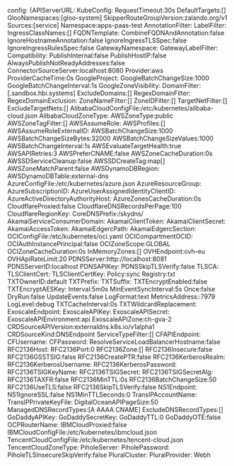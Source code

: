 config: {APIServerURL: KubeConfig: RequestTimeout:30s DefaultTargets:[] GlooNamespaces:[gloo-system] SkipperRouteGroupVersion:zalando.org/v1 Sources:[service] Namespace:apps-paas-test AnnotationFilter: LabelFilter: IngressClassNames:[] FQDNTemplate: CombineFQDNAndAnnotation:false IgnoreHostnameAnnotation:false IgnoreIngressTLSSpec:false IgnoreIngressRulesSpec:false GatewayNamespace: GatewayLabelFilter: Compatibility: PublishInternal:false PublishHostIP:false AlwaysPublishNotReadyAddresses:false ConnectorSourceServer:localhost:8080 Provider:aws ProviderCacheTime:0s GoogleProject: GoogleBatchChangeSize:1000 GoogleBatchChangeInterval:1s GoogleZoneVisibility: DomainFilter:[.sandbox.hbi.systems] ExcludeDomains:[] RegexDomainFilter: RegexDomainExclusion: ZoneNameFilter:[] ZoneIDFilter:[] TargetNetFilter:[] ExcludeTargetNets:[] AlibabaCloudConfigFile:/etc/kubernetes/alibaba-cloud.json AlibabaCloudZoneType: AWSZoneType:public AWSZoneTagFilter:[] AWSAssumeRole: AWSProfiles:[] AWSAssumeRoleExternalID: AWSBatchChangeSize:1000 AWSBatchChangeSizeBytes:32000 AWSBatchChangeSizeValues:1000 AWSBatchChangeInterval:1s AWSEvaluateTargetHealth:true AWSAPIRetries:3 AWSPreferCNAME:false AWSZoneCacheDuration:0s AWSSDServiceCleanup:false AWSSDCreateTag:map[] AWSZoneMatchParent:false AWSDynamoDBRegion: AWSDynamoDBTable:external-dns AzureConfigFile:/etc/kubernetes/azure.json AzureResourceGroup: AzureSubscriptionID: AzureUserAssignedIdentityClientID: AzureActiveDirectoryAuthorityHost: AzureZonesCacheDuration:0s CloudflareProxied:false CloudflareDNSRecordsPerPage:100 CloudflareRegionKey: CoreDNSPrefix:/skydns/ AkamaiServiceConsumerDomain: AkamaiClientToken: AkamaiClientSecret: AkamaiAccessToken: AkamaiEdgercPath: AkamaiEdgercSection: OCIConfigFile:/etc/kubernetes/oci.yaml OCICompartmentOCID: OCIAuthInstancePrincipal:false OCIZoneScope:GLOBAL OCIZoneCacheDuration:0s InMemoryZones:[] OVHEndpoint:ovh-eu OVHApiRateLimit:20 PDNSServer:http://localhost:8081 PDNSServerID:localhost PDNSAPIKey: PDNSSkipTLSVerify:false TLSCA: TLSClientCert: TLSClientCertKey: Policy:sync Registry:txt TXTOwnerID:default TXTPrefix: TXTSuffix: TXTEncryptEnabled:false TXTEncryptAESKey: Interval:5m0s MinEventSyncInterval:5s Once:false DryRun:false UpdateEvents:false LogFormat:text MetricsAddress::7979 LogLevel:debug TXTCacheInterval:0s TXTWildcardReplacement: ExoscaleEndpoint: ExoscaleAPIKey: ExoscaleAPISecret: ExoscaleAPIEnvironment:api ExoscaleAPIZone:ch-gva-2 CRDSourceAPIVersion:externaldns.k8s.io/v1alpha1 CRDSourceKind:DNSEndpoint ServiceTypeFilter:[] CFAPIEndpoint: CFUsername: CFPassword: ResolveServiceLoadBalancerHostname:false RFC2136Host: RFC2136Port:0 RFC2136Zone:[] RFC2136Insecure:false RFC2136GSSTSIG:false RFC2136CreatePTR:false RFC2136KerberosRealm: RFC2136KerberosUsername: RFC2136KerberosPassword: RFC2136TSIGKeyName: RFC2136TSIGSecret: RFC2136TSIGSecretAlg: RFC2136TAXFR:false RFC2136MinTTL:0s RFC2136BatchChangeSize:50 RFC2136UseTLS:false RFC2136SkipTLSVerify:false NS1Endpoint: NS1IgnoreSSL:false NS1MinTTLSeconds:0 TransIPAccountName: TransIPPrivateKeyFile: DigitalOceanAPIPageSize:50 ManagedDNSRecordTypes:[A AAAA CNAME] ExcludeDNSRecordTypes:[] GoDaddyAPIKey: GoDaddySecretKey: GoDaddyTTL:0 GoDaddyOTE:false OCPRouterName: IBMCloudProxied:false IBMCloudConfigFile:/etc/kubernetes/ibmcloud.json TencentCloudConfigFile:/etc/kubernetes/tencent-cloud.json TencentCloudZoneType: PiholeServer: PiholePassword: PiholeTLSInsecureSkipVerify:false PluralCluster: PluralProvider: Webh